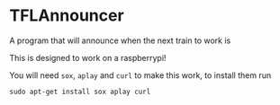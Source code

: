 TFLAnnouncer
============

A program that will announce when the next train to work is


This is designed to work on a raspberrypi!

You will need `sox`, `aplay` and `curl` to make this work, to install them run

`sudo apt-get install sox aplay curl`

